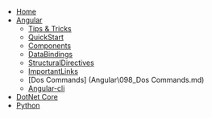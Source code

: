 <!-- docs/_sidebar.md -->
- [Home](/)
- [Angular](Angular\00_TipsNTricks.md)
	- [Tips & Tricks](Angular\00_TipsNTricks.md)
	- [QuickStart](Angular\01_QuickStart)
	- [Components](Angular\02_Components.md)
	- [DataBindings](Angular\03_DataBindings.md)
	- [StructuralDirectives](Angular\04_StructuralDirectives.md)
	- [ImportantLinks](Angular\097_ImportantLinks.md)
	- [Dos Commands] (Angular\098_Dos Commands.md)
	- [Angular-cli](Angular\099_Angular-cli.md)
- [DotNet Core](DotNetCore\00_Tips&Tricks.md)
- [Python](Python\Django.md)

